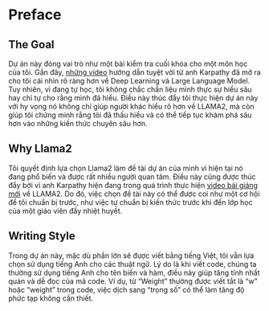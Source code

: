 # Preface

<!-- WARNING: THIS FILE WAS AUTOGENERATED! DO NOT EDIT! -->

## The Goal

Dự án này đóng vai trò như một bài kiểm tra cuối khóa cho một môn học
của tôi. Gần đây, [những
video](https://www.youtube.com/watch?v=VMj-3S1tku0&list=PLAqhIrjkxbuWI23v9cThsA9GvCAUhRvKZ)
hướng dẫn tuyệt vời từ anh Karpathy đã mở ra cho tôi cái nhìn rõ ràng
hơn về Deep Learning và Large Language Model. Tuy nhiên, vì đang tự học,
tôi không chắc chắn liệu mình thực sự hiểu sâu hay chỉ tự cho rằng mình
đã hiểu. Điều này thúc đẩy tôi thực hiện dự án này với hy vọng nó không
chỉ giúp người khác hiểu rõ hơn về LLAMA2, mà còn giúp tôi chứng minh
rằng tôi đã thấu hiểu và có thể tiếp tục khám phá sâu hơn vào những kiến
thức chuyên sâu hơn.

## Why Llama2

Tôi quyết định lựa chọn Llama2 làm đề tài dự án của mình vì hiện tại nó
đang phổ biến và được rất nhiều người quan tâm. Điều này cũng được thúc
đẩy bởi vì anh Karpathy hiện đang trong quá trình thực hiện [video bài
giảng mới](https://github.com/karpathy/llama2.c) về LLAMA2. Do đó, việc
chọn đề tài này có thể được coi như một cơ hội để tôi chuẩn bị trước,
như việc tự chuẩn bị kiến thức trước khi đến lớp học của một giáo viên
đầy nhiệt huyết.

## Writing Style

Trong dự án này, mặc dù phần lớn sẽ được viết bằng tiếng Việt, tôi vẫn
lựa chọn sử dụng tiếng Anh cho các thuật ngữ. Lý do là khi viết code,
chúng ta thường sử dụng tiếng Anh cho tên biến và hàm, điều này giúp
tăng tính nhất quán và dễ đọc của mã code. Ví dụ, từ “Weight” thường
được viết tắt là “w” hoặc “weight” trong code, việc dịch sang “trọng số”
có thể làm tăng độ phức tạp không cần thiết.
